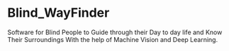 # Blind_WayFinder
Software for Blind People to Guide through their Day to day life and Know Their Surroundings With the help of Machine Vision and Deep Learning.
